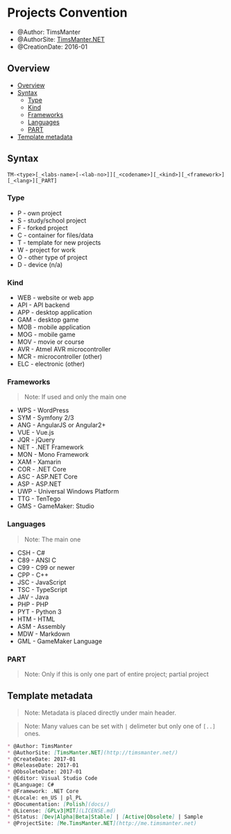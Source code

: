 # Projects Convention

* @Author: TimsManter
* @AuthorSite: [TimsManter.NET](http://timsmanter.net/)
* @CreationDate: 2016-01

## Overview

<!-- TOC -->

- [Overview](#overview)
- [Syntax](#syntax)
  - [Type](#type)
  - [Kind](#kind)
  - [Frameworks](#frameworks)
  - [Languages](#languages)
  - [PART](#part)
- [Template metadata](#template-metadata)

<!-- /TOC -->

## Syntax

```
TM-<type>[_<labs-name>[-<lab-no>]][_<codename>][_<kind>][_<framework>][_<lang>][_PART]
```

### Type

* P - own project
* S - study/school project
* F - forked project
* C - container for files/data
* T - template for new projects
* W - project for work
* O - other type of project
* D - device (n/a)

### Kind

* WEB - website or web app
* API - API backend
* APP - desktop application
* GAM - desktop game
* MOB - mobile application
* MOG - mobile game
* MOV - movie or course
* AVR - Atmel AVR microcontroller
* MCR - microcontroller (other)
* ELC - electronic (other)

### Frameworks

> Note: If used and only the main one

* WPS - WordPress
* SYM - Symfony 2/3
* ANG - AngularJS or Angular2+
* VUE - Vue.js
* JQR - jQuery
* NET - .NET Framework
* MON - Mono Framework
* XAM - Xamarin
* COR - .NET Core
* ASC - ASP.NET Core
* ASP - ASP.NET
* UWP - Universal Windows Platform
* TTG - TenTego
* GMS - GameMaker: Studio

### Languages

> Note: The main one

* CSH - C#
* C89 - ANSI C
* C99 - C99 or newer
* CPP - C++
* JSC - JavaScript
* TSC - TypeScript
* JAV - Java
* PHP - PHP
* PYT - Python 3
* HTM - HTML
* ASM - Assembly
* MDW - Markdown
* GML - GameMaker Language

### PART

> Note: Only if this is only one part of entire project; partial project

## Template metadata

> Note: Metadata is placed directly under main header.

> Note: Many values can be set with `|` delimeter but only one of `[..]` ones.

```md
* @Author: TimsManter
* @AuthorSite: [TimsManter.NET](http://timsmanter.net/)
* @CreateDate: 2017-01
* @ReleaseDate: 2017-01
* @ObsoleteDate: 2017-01
* @Editor: Visual Studio Code
* @Language: C#
* @Framework: .NET Core
* @Locale: en_US | pl_PL
* @Documentation: [Polish](docs/)
* @License: [GPLv3|MIT](LICENSE.md)
* @Status: [Dev|Alpha|Beta|Stable] | [Active|Obsolete] | Sample
* @ProjectSite: [Me.TimsManter.NET](http://me.timsmanter.net)
```